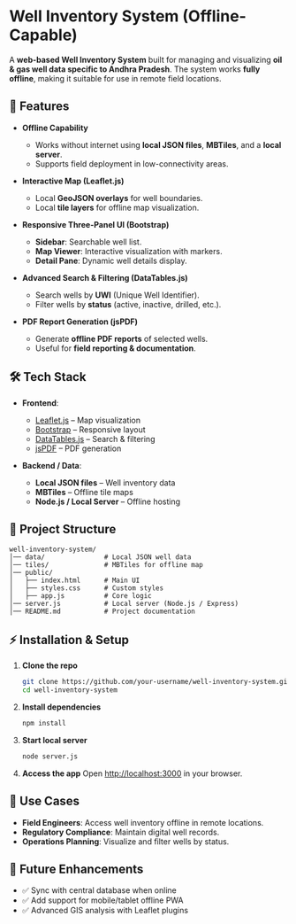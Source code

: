 # Well Inventory System (Offline-Capable)

A **web-based Well Inventory System** built for managing and visualizing **oil & gas well data specific to Andhra Pradesh**.
The system works **fully offline**, making it suitable for use in remote field locations.


## 🚀 Features

* **Offline Capability**

  * Works without internet using **local JSON files**, **MBTiles**, and a **local server**.
  * Supports field deployment in low-connectivity areas.

* **Interactive Map (Leaflet.js)**

  * Local **GeoJSON overlays** for well boundaries.
  * Local **tile layers** for offline map visualization.

* **Responsive Three-Panel UI (Bootstrap)**

  * **Sidebar**: Searchable well list.
  * **Map Viewer**: Interactive visualization with markers.
  * **Detail Pane**: Dynamic well details display.

* **Advanced Search & Filtering (DataTables.js)**

  * Search wells by **UWI** (Unique Well Identifier).
  * Filter wells by **status** (active, inactive, drilled, etc.).

* **PDF Report Generation (jsPDF)**

  * Generate **offline PDF reports** of selected wells.
  * Useful for **field reporting & documentation**.

## 🛠️ Tech Stack

* **Frontend**:

  * [Leaflet.js](https://leafletjs.com/) – Map visualization
  * [Bootstrap](https://getbootstrap.com/) – Responsive layout
  * [DataTables.js](https://datatables.net/) – Search & filtering
  * [jsPDF](https://github.com/parallax/jsPDF) – PDF generation

* **Backend / Data**:

  * **Local JSON files** – Well inventory data
  * **MBTiles** – Offline tile maps
  * **Node.js / Local Server** – Offline hosting

## 📂 Project Structure

```
well-inventory-system/
│── data/               # Local JSON well data
│── tiles/              # MBTiles for offline map
│── public/             
│   ├── index.html      # Main UI
│   ├── styles.css      # Custom styles
│   ├── app.js          # Core logic
│── server.js           # Local server (Node.js / Express)
│── README.md           # Project documentation
```
## ⚡ Installation & Setup

1. **Clone the repo**

   ```bash
   git clone https://github.com/your-username/well-inventory-system.git
   cd well-inventory-system
   ```

2. **Install dependencies**

   ```bash
   npm install
   ```

3. **Start local server**

   ```bash
   node server.js
   ```

4. **Access the app**
   Open [http://localhost:3000](http://localhost:3000) in your browser.


## 📌 Use Cases

* **Field Engineers**: Access well inventory offline in remote locations.
* **Regulatory Compliance**: Maintain digital well records.
* **Operations Planning**: Visualize and filter wells by status.


## 🔮 Future Enhancements

* ✅ Sync with central database when online
* ✅ Add support for mobile/tablet offline PWA
* ✅ Advanced GIS analysis with Leaflet plugins
